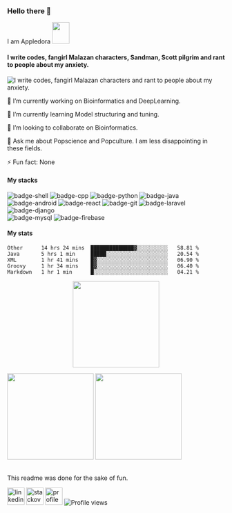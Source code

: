 ### Hello there 👋
I am Appledora <img src="https://64.media.tumblr.com/15e9d496bda7cf97e7fa9babc45417a1/248bc87be5b4f51b-38/s640x960/6d4adf9beab1c80c07048b7da5e8dedf874b23b1.gif" width="40" height="50" />

#### I write codes, fangirl Malazan characters, Sandman, Scott pilgrim and rant to people about my anxiety. 


![I write codes, fangirl Malazan characters and rant to people about my anxiety.](https://www.onlysp.com/wp-content/uploads/2015/05/scott_pilgrim_finest_hour_comic_book_cover_wallpaper_011.jpg)
<!--<p align="center<!--
  <a href="https://github.com/appledora" class="rich-diff-level-one">
    <img src="https://github-readme-stats.vercel.app/api?username=appledora&&show_icons=true&theme=tokyonight" alt="Appledora's Stats" >
  </a>
</p> -->
🔭 I’m currently working on Bioinformatics and DeepLearning.

🌱 I’m currently learning Model structuring and tuning.

👯 I’m looking to collaborate on Bioinformatics. 

💬 Ask me about Popscience and Popculture. I am less disappointing in these fields.

⚡ Fun fact: None 

#### My stacks
![badge-shell](https://img.shields.io/badge/Language-Shell-79740e?style=for-the-badge&logo=gnu-bash&logoColor=white&labelColor=282828)
![badge-cpp](https://img.shields.io/badge/language-c%2B%2B-79740e?style=for-the-badge&logo=c%2B%2B&logoColor=white&labelColor=282828)
![badge-python](https://img.shields.io/badge/language-python-79740e?style=for-the-badge&logo=python&logoColor=white&labelColor=282828)
![badge-java](https://img.shields.io/badge/language-java-79740e?style=for-the-badge&logo=java&logoColor=white&labelColor=282828) <br/>
![badge-android](https://img.shields.io/badge/framework-android-79740e?style=for-the-badge&logo=android&logoColor=white&labelColor=282828)
![badge-react](https://img.shields.io/badge/framework-react-79740e?style=for-the-badge&logo=react&logoColor=white&labelColor=282828) 
![badge-git](https://img.shields.io/badge/framework-git-79740e?style=for-the-badge&logo=git&logoColor=white&labelColor=282828) 
![badge-laravel](https://img.shields.io/badge/framework-laravel-79740e?style=for-the-badge&logo=laravel&logoColor=white&labelColor=282828) 
![badge-django](https://img.shields.io/badge/framework-django-79740e?style=for-the-badge&logo=django&logoColor=white&labelColor=282828) <br/>
![badge-mysql](https://img.shields.io/badge/database-mysql-79740e?style=for-the-badge&logo=mysql&logoColor=white&labelColor=282828) 
![badge-firebase](https://img.shields.io/badge/database-firebase-79740e?style=for-the-badge&logo=firebase&logoColor=white&labelColor=282828)


#### My stats

<!--START_SECTION:waka-->
```text
Other      14 hrs 24 mins  ██████████████▓░░░░░░░░░░   58.81 % 
Java       5 hrs 1 min     █████░░░░░░░░░░░░░░░░░░░░   20.54 % 
XML        1 hr 41 mins    █▓░░░░░░░░░░░░░░░░░░░░░░░   06.90 % 
Groovy     1 hr 34 mins    █▓░░░░░░░░░░░░░░░░░░░░░░░   06.40 % 
Markdown   1 hr 1 min      █░░░░░░░░░░░░░░░░░░░░░░░░   04.21 % 
```
<!--END_SECTION:waka-->
<p align = "center">
<img height="200" src="https://github-profile-trophy.vercel.app/?username=appledora&theme=gruvbox&row=2&margin-w=5&margin-h=5&count_private=true&title=Commit,Repositories,Followers"/>
<p/>
<!--- dracula base : #282a36 font : #ff79c6 -->
<p align="left">
<img  height = "200" src="https://github-readme-stats.vercel.app/api/top-langs/?username=appledora&hide=html,makefile,css&bg_color=211e1b&title_color=79740e&text_color=83a598&count_private=true&langs_count=5" />
<img  height= "200"src="https://github-readme-stats.vercel.app/api?username=appledora&bg_color=211e1b&title_color=79740e&text_color=83a598&show_icons=true&icon_color=fabd2f&count_private=true" />
</p>
<br/>
This readme was done for the sake of fun.

 [<img src='https://cdn.jsdelivr.net/npm/simple-icons@3.0.1/icons/linkedin.svg' alt='linkedin' height='40'>](https://www.linkedin.com/in/nazia-tasnim-3b377a190/)  [<img src='https://cdn.jsdelivr.net/npm/simple-icons@3.0.1/icons/stackoverflow.svg' alt='stackoverflow' height='40'>](https://stackoverflow.com/users/https://stackoverflow.com/users/11551168/appledora) 
 [<img src='https://image.freepik.com/free-icon/pie-chart-outline_318-10654.jpg' alt='profile status' height='40'>](https://profile-summary-for-github.com/user/appledora) 
![Profile views](https://gpvc.arturio.dev/appledora) 



